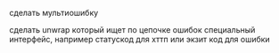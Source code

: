 сделать мультиошибку

сделать unwrap который ищет по цепочке ошибок специальный интерфейс, например статускод для хттп или экзит код для ошибки